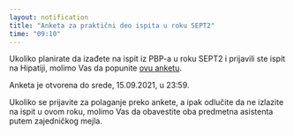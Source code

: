 ```yaml
---
layout: notification
title: "Anketa za praktični deo ispita u roku SEPT2"
time: "09:10"
---
```


Ukoliko planirate da izađete na ispit iz PBP-a u roku SEPT2 i prijavili ste ispit na Hipatiji, molimo Vas da popunite [ovu anketu](https://docs.google.com/forms/d/e/1FAIpQLSfDFeyR9wNy9H-O6BDQ-qyIavuJb6acUXZJby9ePsydj4_gyQ/viewform?usp=sf_link).

Anketa je otvorena do srede, 15.09.2021, u 23:59.

Ukoliko se prijavite za polaganje preko ankete, a ipak odlučite da ne izlazite na ispit u ovom roku, molimo Vas da obavestite oba predmetna asistenta putem zajedničkog mejla.
